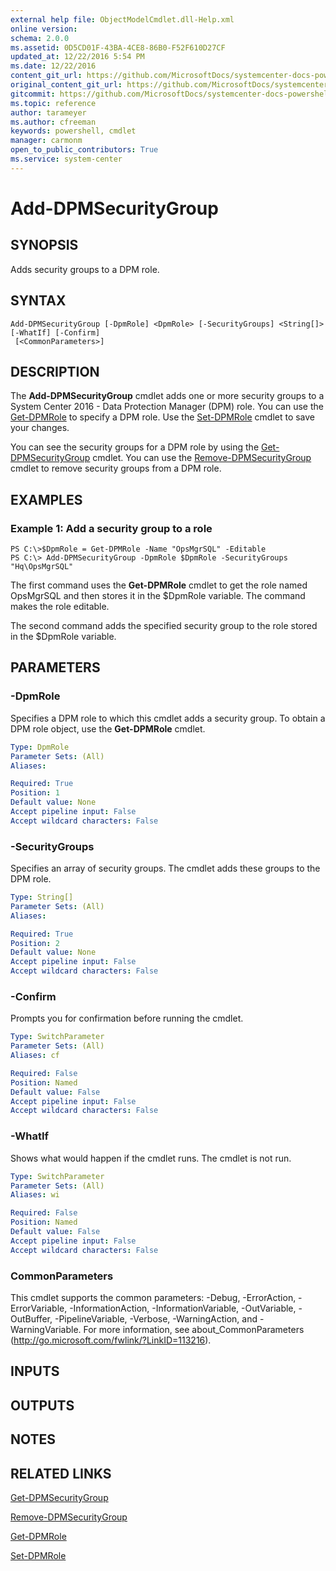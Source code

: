 ```yaml
---
external help file: ObjectModelCmdlet.dll-Help.xml
online version: 
schema: 2.0.0
ms.assetid: 0D5CD01F-43BA-4CE8-86B0-F52F610D27CF
updated_at: 12/22/2016 5:54 PM
ms.date: 12/22/2016
content_git_url: https://github.com/MicrosoftDocs/systemcenter-docs-powershell/blob/live/systemcenter-cmdlets/SystemCenter2016/DataProtectionManager/vlatest/Add-DPMSecurityGroup.md
original_content_git_url: https://github.com/MicrosoftDocs/systemcenter-docs-powershell/blob/live/systemcenter-cmdlets/SystemCenter2016/DataProtectionManager/vlatest/Add-DPMSecurityGroup.md
gitcommit: https://github.com/MicrosoftDocs/systemcenter-docs-powershell/blob/17c3a51bd892aad46c731d9f381f0704b4815004/systemcenter-cmdlets/SystemCenter2016/DataProtectionManager/vlatest/Add-DPMSecurityGroup.md
ms.topic: reference
author: tarameyer
ms.author: cfreeman
keywords: powershell, cmdlet
manager: carmonm
open_to_public_contributors: True
ms.service: system-center
---
```


# Add-DPMSecurityGroup

## SYNOPSIS
Adds security groups to a DPM role.

## SYNTAX

```
Add-DPMSecurityGroup [-DpmRole] <DpmRole> [-SecurityGroups] <String[]> [-WhatIf] [-Confirm]
 [<CommonParameters>]
```

## DESCRIPTION
The **Add-DPMSecurityGroup** cmdlet adds one or more security groups to a System Center 2016 - Data Protection Manager (DPM) role.
You can use the [Get-DPMRole](./Get-DPMRole.md) to specify a DPM role.
Use the [Set-DPMRole](./Set-DPMRole.md) cmdlet to save your changes.

You can see the security groups for a DPM role by using the [Get-DPMSecurityGroup](./Get-DPMSecurityGroup.md) cmdlet.
You can use the [Remove-DPMSecurityGroup](./Remove-DPMSecurityGroup.md) cmdlet to remove security groups from a DPM role.

## EXAMPLES

### Example 1: Add a security group to a role
```
PS C:\>$DpmRole = Get-DPMRole -Name "OpsMgrSQL" -Editable
PS C:\> Add-DPMSecurityGroup -DpmRole $DpmRole -SecurityGroups "Hq\OpsMgrSQL"
```

The first command uses the **Get-DPMRole** cmdlet to get the role named OpsMgrSQL and then stores it in the $DpmRole variable.
The command makes the role editable.

The second command adds the specified security group to the role stored in the $DpmRole variable.

## PARAMETERS

### -DpmRole
Specifies a DPM role to which this cmdlet adds a security group.
To obtain a DPM role object, use the **Get-DPMRole** cmdlet.

```yaml
Type: DpmRole
Parameter Sets: (All)
Aliases: 

Required: True
Position: 1
Default value: None
Accept pipeline input: False
Accept wildcard characters: False
```

### -SecurityGroups
Specifies an array of security groups.
The cmdlet adds these groups to the DPM role.

```yaml
Type: String[]
Parameter Sets: (All)
Aliases: 

Required: True
Position: 2
Default value: None
Accept pipeline input: False
Accept wildcard characters: False
```

### -Confirm
Prompts you for confirmation before running the cmdlet.

```yaml
Type: SwitchParameter
Parameter Sets: (All)
Aliases: cf

Required: False
Position: Named
Default value: False
Accept pipeline input: False
Accept wildcard characters: False
```

### -WhatIf
Shows what would happen if the cmdlet runs.
The cmdlet is not run.

```yaml
Type: SwitchParameter
Parameter Sets: (All)
Aliases: wi

Required: False
Position: Named
Default value: False
Accept pipeline input: False
Accept wildcard characters: False
```

### CommonParameters
This cmdlet supports the common parameters: -Debug, -ErrorAction, -ErrorVariable, -InformationAction, -InformationVariable, -OutVariable, -OutBuffer, -PipelineVariable, -Verbose, -WarningAction, and -WarningVariable. For more information, see about_CommonParameters (http://go.microsoft.com/fwlink/?LinkID=113216).

## INPUTS

## OUTPUTS

## NOTES

## RELATED LINKS

[Get-DPMSecurityGroup](xref:SystemCenter2016/DataProtectionManager/vlatest/Get-DPMSecurityGroup.md)

[Remove-DPMSecurityGroup](xref:SystemCenter2016/DataProtectionManager/vlatest/Remove-DPMSecurityGroup.md)

[Get-DPMRole](xref:SystemCenter2016/DataProtectionManager/vlatest/Get-DPMRole.md)

[Set-DPMRole](xref:SystemCenter2016/DataProtectionManager/vlatest/Set-DPMRole.md)
